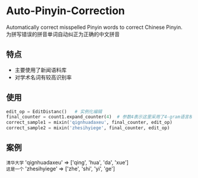 # Auto-Pinyin-Correction
Automatically correct misspelled Pinyin words to correct Chinese Pinyin.<br>
为拼写错误的拼音单词自动纠正为正确的中文拼音
## 特点
* 主要使用了新闻语料库
* 对学术名词有较高识别率
## 使用
```python
edit_op = EditDistanc()   # 实例化编辑
final_counter = count1.expand_counter(4)  # 参数4表示这里采用了4-gram语言模型扩充counter
correct_sample1 = mixin('qignhuadaxeu', final_counter, edit_op)
correct_sample2 = mixin('zhesihyiege', final_counter, edit_op)
````
## 案例
 `清华大学`  'qignhuadaxeu' => ['qing', 'hua', 'da', 'xue']    <br>
 `这是一个`  'zhesihyiege'  => ['zhe', 'shi', 'yi', 'ge']   
